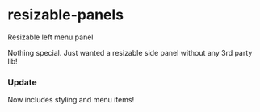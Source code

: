 # resizable-panels
Resizable left menu panel

Nothing special. Just wanted a resizable side panel without any 3rd party lib!

### Update
Now includes styling and menu items!
